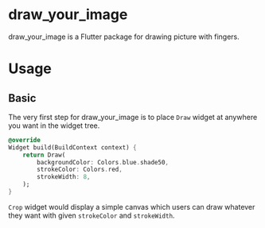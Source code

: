 # draw_your_image

draw_your_image is a Flutter package for drawing picture with fingers.

# Usage

## Basic

The very first step for draw_your_image is to place `Draw` widget at anywhere you want in the widget tree.

```dart
@override
Widget build(BuildContext context) {
    return Draw(
        backgroundColor: Colors.blue.shade50,
        strokeColor: Colors.red,
        strokeWidth: 8,
    );
}
```

`Crop` widget would display a simple canvas which users can draw whatever they want with given `strokeColor` and `strokeWidth`.